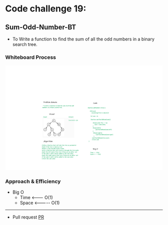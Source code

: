 # Code challenge 19:

## Sum-Odd-Number-BT
<!-- Description of the challenge -->
- To Write a function to find the sum of all the odd numbers in a binary search tree. 

### Whiteboard Process
<!-- Embedded whiteboard image -->

![image](/images/odd-bt.png)

### Approach & Efficiency
<!-- What approach did you take? Discuss Why. What is the Big O space/time for this approach? -->

- Big O 
   - Time <--- O(1)
   - Space <----- O(1)

---------------------------

- Pull request
[PR](https://github.com/Razan-am/data-structures-and-algorithms/pull/40)
